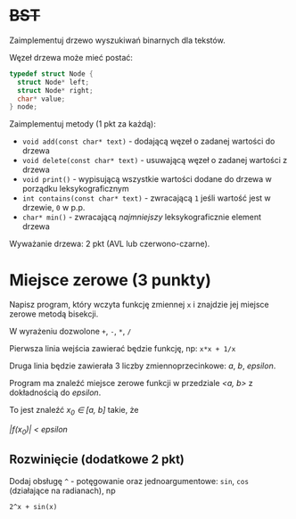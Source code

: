# ~~BST~~
Zaimplementuj drzewo wyszukiwań binarnych dla tekstów.

Węzeł drzewa może mieć postać:
```c
typedef struct Node {
  struct Node* left;
  struct Node* right;
  char* value;
} node;
```

Zaimplementuj metody (1 pkt za każdą):

 - `void add(const char* text)` - dodającą węzeł o zadanej wartości do drzewa
 - `void delete(const char* text)` - usuwającą węzeł o zadanej wartości z drzewa
 - `void print()` - wypisującą wszystkie wartości dodane do drzewa w porządku leksykograficznym
 - `int contains(const char* text)` - zwracającą `1` jeśli wartość jest w drzewie, `0` w p.p.
 - `char* min()` - zwracającą *najmniejszy* leksykograficznie element drzewa

Wyważanie drzewa: 2 pkt (AVL lub czerwono-czarne).

# Miejsce zerowe  (3 punkty)
Napisz program, który wczyta funkcję zmiennej `x` i znajdzie jej miejsce zerowe metodą bisekcji.

W wyrażeniu dozwolone `+`, `-`, `*`, `/`

Pierwsza linia wejścia zawierać będzie funkcję, np:
`x*x + 1/x`

Druga linia będzie zawierała 3 liczby zmiennoprzecinkowe: *a*, *b*, *epsilon*.

Program ma znaleźć miejsce zerowe funkcji w przedziale *<a, b>* z dokładnością do *epsilon*.

To jest znaleźć *x<sub>0</sub> &isin; [a, b]* takie, że

*|f(x<sub>0</sub>)| < epsilon*

## Rozwinięcie (dodatkowe 2 pkt)
Dodaj obsługę `^` - potęgowanie oraz jednoargumentowe: `sin`, `cos` (działające na radianach), np

```2^x + sin(x)```

